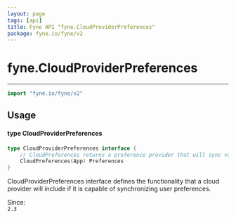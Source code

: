 ```yaml
---
layout: page
tags: [api]
title: Fyne API "fyne.CloudProviderPreferences"
package: fyne.io/fyne/v2
---
```


# fyne.CloudProviderPreferences
---
```go
import "fyne.io/fyne/v2"
```

## Usage

#### type CloudProviderPreferences

```go
type CloudProviderPreferences interface {
	// CloudPreferences returns a preference provider that will sync values to the cloud this provider uses.
	CloudPreferences(App) Preferences
}
```

CloudProviderPreferences interface defines the functionality that a cloud provider will include if it is capable of synchronizing user preferences.


<div class="since">Since: <code>
2.3</code></div>
